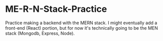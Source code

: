 # ME-R-N-Stack-Practice
Practice making a backend with the MERN stack.  I might eventually add a front-end (React) portion, but for now it's technically going to be the MEN stack (Mongodb, Express, Node).